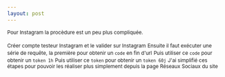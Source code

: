 ```yaml
---
layout: post
---
```


<small>Pour Instagram la procèdure est un peu plus compliquée.</small>

<small>Créer compte testeur Instagram et le valider sur Instagram</small>
<small>Ensuite il faut exécuter une série de requête, la première pour obtenir un `code` en fin d'url</small>
<small>Puis utiliser ce `code` pour obtenir un `token 1h`</small>
<small>Puis utiliser ce `token` pour obtenir un `token 60j`</small>
<small>J'ai simplifié ces étapes pour pouvoir les réaliser plus simplement depuis la page Réseaux Sociaux du site</small>